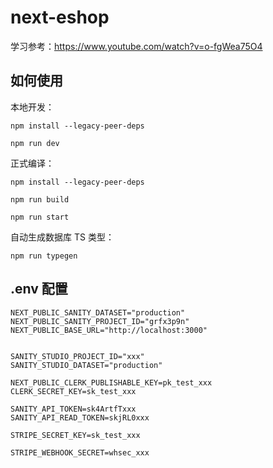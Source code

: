 # next-eshop

学习参考：https://www.youtube.com/watch?v=o-fgWea75O4

## 如何使用

本地开发：

```shell
npm install --legacy-peer-deps

npm run dev
```

正式编译：

```shell
npm install --legacy-peer-deps

npm run build

npm run start
```

自动生成数据库 TS 类型：

```shell
npm run typegen
```

## .env 配置

```shell
NEXT_PUBLIC_SANITY_DATASET="production"
NEXT_PUBLIC_SANITY_PROJECT_ID="grfx3p9n"
NEXT_PUBLIC_BASE_URL="http://localhost:3000"


SANITY_STUDIO_PROJECT_ID="xxx"
SANITY_STUDIO_DATASET="production"

NEXT_PUBLIC_CLERK_PUBLISHABLE_KEY=pk_test_xxx
CLERK_SECRET_KEY=sk_test_xxx

SANITY_API_TOKEN=sk4ArtfTxxx
SANITY_API_READ_TOKEN=skjRL0xxx

STRIPE_SECRET_KEY=sk_test_xxx

STRIPE_WEBHOOK_SECRET=whsec_xxx
```
